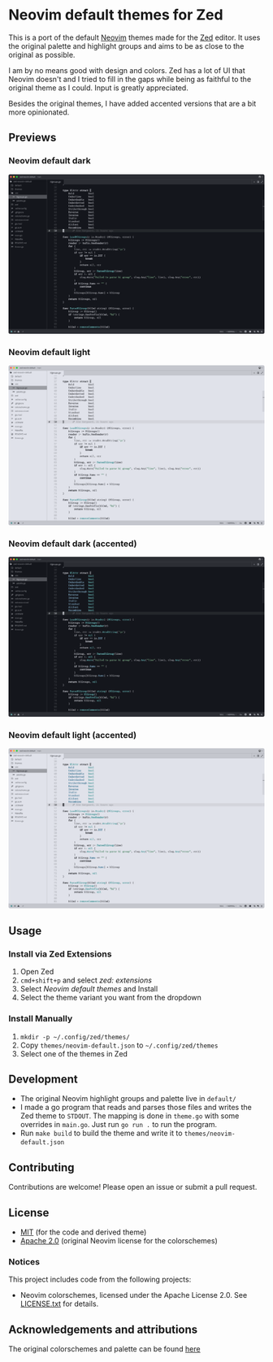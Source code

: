 # Neovim default themes for Zed

This is a port of the default [Neovim](https://neovim.io/) themes made for the
[Zed](https://zed.dev/) editor. It uses the original palette and highlight
groups and aims to be as close to the original as possible.

I am by no means good with design and colors. Zed has a lot of UI that Neovim
doesn't and I tried to fill in the gaps while being as faithful to the original
theme as I could. Input is greatly appreciated.

Besides the original themes, I have added accented versions that are a bit more
opinionated.

## Previews

### Neovim default dark

![Dark](assets/default-dark.png)

### Neovim default light

![Light](assets/default-light.png)

### Neovim default dark (accented)

![Accented Dark](assets/default-accented-dark.png)

### Neovim default light (accented)

![Accented Light](assets/default-accented-light.png)

## Usage

### Install via Zed Extensions

1. Open Zed
2. `cmd+shift+p` and select _zed: extensions_
3. Select _Neovim default themes_ and Install
4. Select the theme variant you want from the dropdown

### Install Manually

1. `mkdir -p ~/.config/zed/themes/`
2. Copy `themes/neovim-default.json` to `~/.config/zed/themes`
3. Select one of the themes in Zed

## Development

- The original Neovim highlight groups and palette live in `default/`
- I made a go program that reads and parses those files and writes the Zed
  theme to `STDOUT`. The mapping is done in `theme.go` with some overrides in
  `main.go`. Just run `go run .` to run the program.
- Run `make build` to build the theme and write it to
  `themes/neovim-default.json`

## Contributing

Contributions are welcome! Please open an issue or submit a pull request.

## License

- [MIT](LICENSE) (for the code and derived theme)
- [Apache 2.0](./default/LICENSE.txt) (original Neovim license for the colorschemes)

### Notices

This project includes code from the following projects:

- Neovim colorschemes, licensed under the Apache License 2.0. See [LICENSE.txt](./default/LICENSE.txt) for details.

## Acknowledgements and attributions

The original colorschemes and palette can be found
[here](https://github.com/neovim/neovim/blob/master/src/nvim/highlight_group.c)
